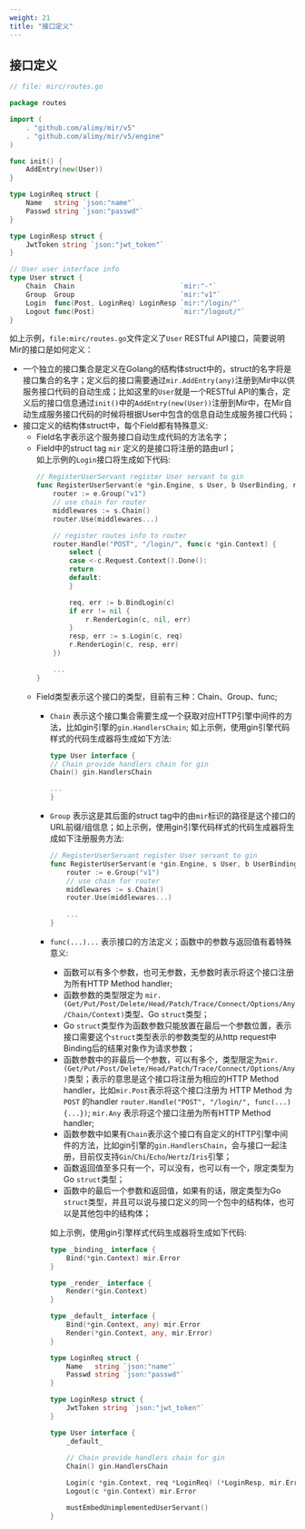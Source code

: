 ```yaml
---
weight: 21
title: "接口定义"
---
```


## 接口定义
```go
// file: mirc/routes.go

package routes

import (
	. "github.com/alimy/mir/v5"
	. "github.com/alimy/mir/v5/engine"
)

func init() {
	AddEntry(new(User))
}

type LoginReq struct {
	Name   string `json:"name"`
	Passwd string `json:"passwd"`
}

type LoginResp struct {
	JwtToken string `json:"jwt_token"`
}

// User user interface info
type User struct {
	Chain  Chain                          `mir:"-"`
	Group  Group                          `mir:"v1"`
	Login  func(Post, LoginReq) LoginResp `mir:"/login/"`
	Logout func(Post)                     `mir:"/logout/"`
}
```
如上示例，`file:mirc/routes.go`文件定义了`User` RESTful API接口，简要说明Mir的接口是如何定义：
* 一个独立的接口集合是定义在Golang的结构体struct中的，struct的名字将是接口集合的名字；定义后的接口需要通过`mir.AddEntry(any)`注册到Mir中以供服务接口代码的自动生成；比如这里的`User`就是一个RESTful API的集合，定义后的接口信息通过`init()`中的`AddEntry(new(User))`注册到Mir中，在Mir自动生成服务接口代码的时候将根据User中包含的信息自动生成服务接口代码；
* 接口定义的结构体struct中，每个Field都有特殊意义:  
    * Field名字表示这个服务接口自动生成代码的方法名字；
    * Field中的struct tag `mir` 定义的是接口将注册的路由url；  
        如上示例的`Login`接口将生成如下代码:  
        ```go
        // RegisterUserServant register User servant to gin
        func RegisterUserServant(e *gin.Engine, s User, b UserBinding, r UserRender) {
	        router := e.Group("v1")
	        // use chain for router
	        middlewares := s.Chain()
	        router.Use(middlewares...)

	        // register routes info to router
	        router.Handle("POST", "/login/", func(c *gin.Context) {
		        select {
		        case <-c.Request.Context().Done():
			    return
		        default:
		        }

		        req, err := b.BindLogin(c)
		        if err != nil {
			        r.RenderLogin(c, nil, err)
		        }
		        resp, err := s.Login(c, req)
		        r.RenderLogin(c, resp, err)
	        })

            ...
        }
        ```
    * Field类型表示这个接口的类型，目前有三种：Chain、Group、func;   
        * `Chain` 表示这个接口集合需要生成一个获取对应HTTP引擎中间件的方法，比如gin引擎的`gin.HandlersChain`; 如上示例，使用gin引擎代码样式的代码生成器将生成如下方法:   
            ```go
            type User interface {
	        // Chain provide handlers chain for gin
	        Chain() gin.HandlersChain   
        
            ...
            }
            ```
        * `Group` 表示这是其后面的struct tag中的由`mir`标识的路径是这个接口的URL前缀/组信息；如上示例，使用gin引擎代码样式的代码生成器将生成如下注册服务方法:   
            ```go
            // RegisterUserServant register User servant to gin
            func RegisterUserServant(e *gin.Engine, s User, b UserBinding, r UserRender) {
	            router := e.Group("v1")
	            // use chain for router
	            middlewares := s.Chain()
	            router.Use(middlewares...)
                
                ...
            }
            ``` 
        * `func(...)...` 表示接口的方法定义；函数中的参数与返回值有着特殊意义:  
            * 函数可以有多个参数，也可无参数，无参数时表示将这个接口注册为所有HTTP Method handler;
            * 函数参数的类型限定为 `mir.(Get/Put/Post/Delete/Head/Patch/Trace/Connect/Options/Any/Chain/Context)`类型、Go `struct`类型；
            * Go `struct`类型作为函数参数只能放置在最后一个参数位置，表示接口需要这个`struct`类型表示的参数类型的从http request中Binding后的结果对象作为请求参数；
            * 函数参数中的非最后一个参数，可以有多个，类型限定为`mir.(Get/Put/Post/Delete/Head/Patch/Trace/Connect/Options/Any)`类型；表示的意思是这个接口将注册为相应的HTTP Method handler，比如`mir.Post`表示将这个接口注册为 HTTP Method 为`POST` 的handler `router.Handle("POST", "/login/", func(...){...})`; `mir.Any` 表示将这个接口注册为所有HTTP Method handler;
			* 函数参数中如果有`Chain`表示这个接口有自定义的HTTP引擎中间件的方法，比如gin引擎的`gin.HandlersChain`，会与接口一起注册，目前仅支持`Gin`/`Chi`/`Echo`/`Hertz`/`Iris`引擎；
            * 函数返回值至多只有一个，可以没有，也可以有一个，限定类型为Go `struct`类型；
            * 函数中的最后一个参数和返回值，如果有的话，限定类型为Go `struct`类型，并且可以说与接口定义的同一个包中的结构体，也可以是其他包中的结构体； 

            如上示例，使用gin引擎样式代码生成器将生成如下代码:  
            ```go
			type _binding_ interface {
				Bind(*gin.Context) mir.Error
			}

			type _render_ interface {
				Render(*gin.Context)
			}

			type _default_ interface {
				Bind(*gin.Context, any) mir.Error
				Render(*gin.Context, any, mir.Error)
			}

            type LoginReq struct {
	            Name   string `json:"name"`
	            Passwd string `json:"passwd"`
            }

            type LoginResp struct {
	            JwtToken string `json:"jwt_token"`
            }

            type User interface {
				_default_
				
	            // Chain provide handlers chain for gin
	            Chain() gin.HandlersChain

	            Login(c *gin.Context, req *LoginReq) (*LoginResp, mir.Error)
	            Logout(c *gin.Context) mir.Error

	            mustEmbedUnimplementedUserServant()
            }
            ```